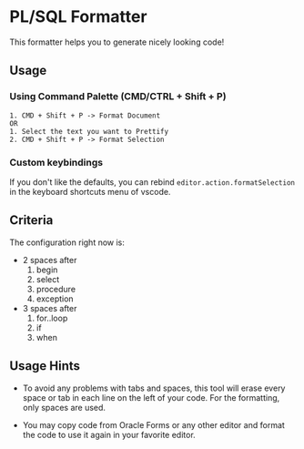# PL/SQL Formatter

This formatter helps you to generate nicely looking code! 

## Usage

### Using Command Palette (CMD/CTRL + Shift + P)

```
1. CMD + Shift + P -> Format Document
OR
1. Select the text you want to Prettify
2. CMD + Shift + P -> Format Selection
```

### Custom keybindings

If you don't like the defaults, you can rebind `editor.action.formatSelection` in the keyboard shortcuts menu of vscode.

## Criteria

The configuration right now is: 

* 2 spaces after
    1. begin
    2. select 
    3. procedure
    4. exception
* 3 spaces after
    1. for..loop
    2. if
    3. when

## Usage Hints

* To avoid any problems with tabs and spaces, this tool will erase every space or tab in each line on the left of your code.
For the formatting, only spaces are used. 

* You may copy code from Oracle Forms or any other editor and format the code to use it again in your favorite editor. 
